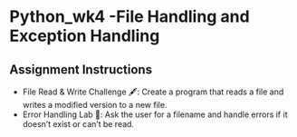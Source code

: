 # Python_wk4 -File Handling and Exception Handling

## Assignment Instructions

* File Read & Write Challenge 🖋️: Create a program that reads a file and writes a modified version to a new file.
* Error Handling Lab 🧪: Ask the user for a filename and handle errors if it doesn’t exist or can’t be read.
